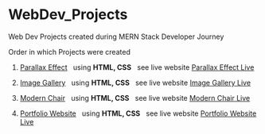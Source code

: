 # WebDev_Projects

<p>Web Dev Projects created during MERN Stack Developer Journey</p>
<p>Order in which Projects were created</p>

1. <a href="./Parallax Effect">Parallax Effect</a> &nbsp; using <b>HTML, CSS</b> &nbsp; see live website <a href="https://princepsr.github.io/WebDev_Projects/Parallax%20Effect/">Parallax Effect Live</a> </br>

2. <a href="./Image Gallery">Image Gallery</a> &nbsp; using <b>HTML, CSS</b> &nbsp; see live website <a href="https://princepsr.github.io/WebDev_Projects/Image%20Gallery/">Image Gallery Live</a> </br>

3. <a href="./Modern Chair">Modern Chair</a> &nbsp; using <b>HTML, CSS</b> &nbsp; see live website <a href="https://princepsr.github.io/WebDev_Projects/Modern%20Chair/">Modern Chair Live</a> </br>

4. <a href="./Portfolio Website">Portfolio Website</a> &nbsp; using <b>HTML, CSS</b> &nbsp; see live website <a href="https://princepsr.github.io/WebDev_Projects/Portfolio%20Website/">Portfolio Website Live</a> </br>